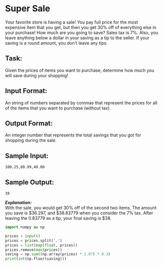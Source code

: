 # Super Sale

Your favorite store is having a sale! You pay full price for the most expensive item that you get, but then you get 30% off of everything else in your purchase! How much are you going to save? 
Sales tax is 7%. 
Also, you leave anything below a dollar in your saving as a tip to the seller. If your saving is a round amount, you don't leave any tips.

## Task: 
Given the prices of items you want to purchase, determine how much you will save during your shopping! 

## Input Format: 
An string of numbers separated by commas that represent the prices for all of the items that you want to purchase (without tax).

## Output Format: 
An integer number that represents the total savings that you got for shopping during the sale.

## Sample Input: 
```100.25,80.99,40.00```

## Sample Output: 
```38```

***Explanation:***<br/>
With the sale, you would get 30% off of the second two items. The amount you save is $36.297, and $38.83779 when you consider the 7% tax. After leaving the 0.83779 as a tip, your final saving is $38.


```python
import numpy as np

prices = input()
prices = prices.split(',')
prices = list(map(float, prices))
prices.remove(max(prices))
saving = np.sum((np.array(prices) * 1.07) * 0.3)
print(int(np.floor(saving)))
```
